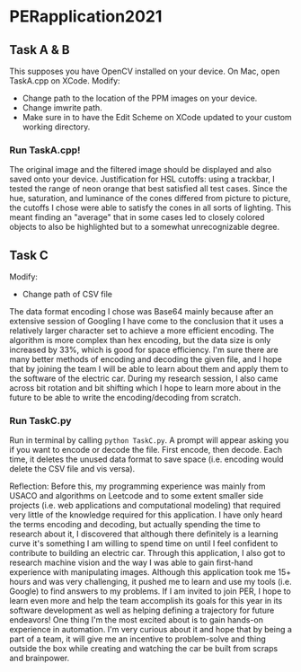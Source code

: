 # PERapplication2021

## Task A & B
This supposes you have OpenCV installed on your device.
On Mac, open TaskA.cpp on XCode. 
Modify:
- Change path to the location of the PPM images on your device.
- Change imwrite path.
- Make sure in to have the Edit Scheme on XCode updated to your custom working directory.

### Run TaskA.cpp!
The original image and the filtered image should be displayed and also saved onto your device.
Justification for HSL cutoffs: using a trackbar, I tested the range of neon orange that best satisfied all test cases. Since the hue, saturation, and luminance of the cones differed from picture to picture, the cutoffs I chose were able to satisfy the cones in all sorts of lighting. This meant finding an "average" that in some cases led to closely colored objects to also be highlighted but to a somewhat unrecognizable degree.

## Task C
Modify:
- Change path of CSV file

The data format encoding I chose was Base64 mainly because after an extensive session of Googling I have come to the conclusion that it uses a relatively larger character set to achieve a more efficient encoding. The algorithm is more complex than hex encoding, but the data size is only increased by 33%, which is good for space efficiency. I'm sure there are many better methods of encoding and decoding the given file, and I hope that by joining the team I will be able to learn about them and apply them to the software of the electric car. During my research session, I also came across bit rotation and bit shifting which I hope to learn more about in the future to be able to write the encoding/decoding from scratch.

### Run TaskC.py
Run in terminal by calling ` python TaskC.py `.
A prompt will appear asking you if you want to encode or decode the file. First encode, then decode. Each time, it deletes the unused data format to save space (i.e. encoding would delete the CSV file and vis versa).

Reflection:
Before this, my programming experience was mainly from USACO and algorithms on Leetcode and to some extent smaller side projects (i.e. web applications and computational modeling) that required very little of the knowledge required for this application. I have only heard the terms encoding and decoding, but actually spending the time to research about it, I discovered that although there definitely is a learning curve it's something I am willing to spend time on until I feel confident to contribute to building an electric car. Through this application, I also got to research machine vision and the way I was able to gain first-hand experience with manipulating images. Although this application took me 15+ hours and was very challenging, it pushed me to learn and use my tools (i.e. Google) to find answers to my problems. If I am invited to join PER, I hope to learn even more and help the team accomplish its goals for this year in its software development as well as helping defining a trajectory for future endeavors! One thing I'm the most excited about is to gain hands-on experience in automation. I'm very curious about it and hope that by being a part of a team, it will give me an incentive to problem-solve and thing outside the box while creating and watching the car be built from scraps and brainpower.
